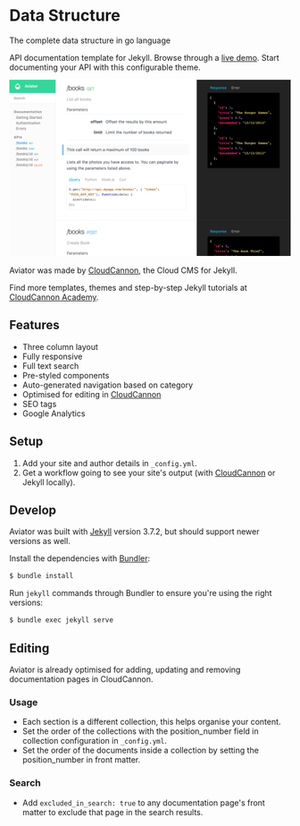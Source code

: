 # Data Structure
The complete data structure in go language

API documentation template for Jekyll. Browse through a [live demo](https://tangerine-lemon.cloudvent.net/).
Start documenting your API with this configurable theme.

![Aviator template screenshot](images/_screenshot.png)

Aviator was made by [CloudCannon](http://cloudcannon.com/), the Cloud CMS for Jekyll.

Find more templates, themes and step-by-step Jekyll tutorials at [CloudCannon Academy](https://learn.cloudcannon.com/).

## Features

* Three column layout
* Fully responsive
* Full text search
* Pre-styled components
* Auto-generated navigation based on category
* Optimised for editing in [CloudCannon](http://cloudcannon.com/)
* SEO tags
* Google Analytics

## Setup

1. Add your site and author details in `_config.yml`.
2. Get a workflow going to see your site's output (with [CloudCannon](https://app.cloudcannon.com/) or Jekyll locally).

## Develop

Aviator was built with [Jekyll](http://jekyllrb.com/) version 3.7.2, but should support newer versions as well.

Install the dependencies with [Bundler](http://bundler.io/):

~~~bash
$ bundle install
~~~

Run `jekyll` commands through Bundler to ensure you're using the right versions:

~~~bash
$ bundle exec jekyll serve
~~~

## Editing

Aviator is already optimised for adding, updating and removing documentation pages in CloudCannon.

### Usage

* Each section is a different collection, this helps organise your content.
* Set the order of the collections with the position_number field in collection configuration in `_config.yml`.
* Set the order of the documents inside a collection by setting the position_number in front matter.

### Search

* Add `excluded_in_search: true` to any documentation page's front matter to exclude that page in the search results.

